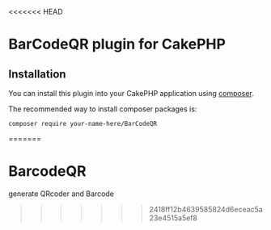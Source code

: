 <<<<<<< HEAD
# BarCodeQR plugin for CakePHP

## Installation

You can install this plugin into your CakePHP application using [composer](http://getcomposer.org).

The recommended way to install composer packages is:

```
composer require your-name-here/BarCodeQR
```
=======
# BarcodeQR
generate QRcoder and Barcode 
>>>>>>> 2418ff12b4639585824d6eceac5a23e4515a5ef8
